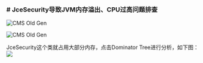 ### # JceSecurity导致JVM内存溢出、CPU过高问题排查


![CMS Old Gen](http://47.75.156.128/images/blog/gc/cms_old_gen.png)

![CMS Old Gen](http://47.75.156.128/images/blog/gc/cms_old_gen.png)

JceSecurity这个类就占用大部分内存，点击Dominator Tree进行分析，如下图：
![](http://47.75.156.128/images/blog/gc/jmap.png)



